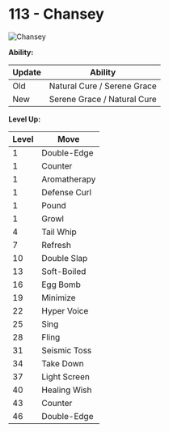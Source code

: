 # 113 - Chansey
![][113]

**Ability:**

Update | Ability
---    | ---
Old    | Natural Cure / Serene Grace
New    | Serene Grace / Natural Cure

**Level Up:**

Level | Move
---   | ---
  1   | Double-Edge
  1   | Counter
  1   | Aromatherapy
  1   | Defense Curl
  1   | Pound
  1   | Growl
  4   | Tail Whip
  7   | Refresh
 10   | Double Slap
 13   | Soft-Boiled
 16   | Egg Bomb
 19   | Minimize
 22   | Hyper Voice
 25   | Sing
 28   | Fling
 31   | Seismic Toss
 34   | Take Down
 37   | Light Screen
 40   | Healing Wish
 43   | Counter
 46   | Double-Edge



[113]: https://raw.githubusercontent.com/PokeAPI/sprites/master/sprites/pokemon/113.png "Chansey"
